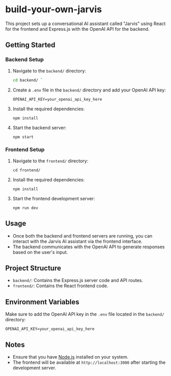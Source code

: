 # build-your-own-jarvis

This project sets up a conversational AI assistant called "Jarvis" using React for the frontend and Express.js with the OpenAI API for the backend.

## Getting Started

### Backend Setup

1. Navigate to the `backend/` directory:
   ```bash
   cd backend/ `

1.  Create a `.env` file in the `backend/` directory and add your OpenAI API key:

    `OPENAI_API_KEY=your_openai_api_key_here`

2.  Install the required dependencies:

    `npm install`

3.  Start the backend server:

    `npm start`

### Frontend Setup

1.  Navigate to the `frontend/` directory:

    `cd frontend/`

2.  Install the required dependencies:

    `npm install`

3.  Start the frontend development server:

    `npm run dev`

Usage
-----

-   Once both the backend and frontend servers are running, you can interact with the Jarvis AI assistant via the frontend interface.
-   The backend communicates with the OpenAI API to generate responses based on the user's input.

Project Structure
-----------------

-   `backend/`: Contains the Express.js server code and API routes.
-   `frontend/`: Contains the React frontend code.

Environment Variables
---------------------

Make sure to add the OpenAI API key in the `.env` file located in the `backend/` directory:

`OPENAI_API_KEY=your_openai_api_key_here`

Notes
-----

-   Ensure that you have [Node.js](https://nodejs.org/) installed on your system.
-   The frontend will be available at `http://localhost:3000` after starting the development server.
